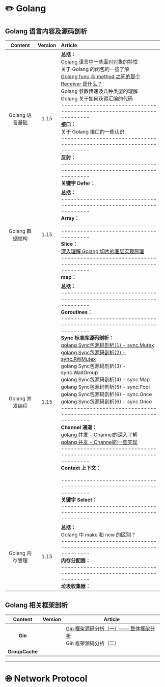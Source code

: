 # :pencil2: Golang 

## Golang 语言内容及源码剖析

|     Content     | Version | Article                                                      |
| :-------------: | :-----: | :----------------------------------------------------------- |
| Golang 语言基础 |  1.15   | **总括：**<br />[Golang 语言中一些面对对象的特性](https://github.com/dongxiem/AknowledgeHub/blob/main/Notes/Golang/Golang%20%E8%AF%AD%E8%A8%80%E9%9D%A2%E5%AF%B9%E5%AF%B9%E8%B1%A1%E7%9A%84%E4%B8%80%E4%BA%9B%E7%89%B9%E6%80%A7.md)<br />关于 Golang 的闭包的一些了解<br />[Golang func 与 method 之间的那个 Receiver 是什么？](https://github.com/dongxiem/AknowledgeHub/blob/main/Notes/Golang/Golang%20func%20%E4%B8%8E%20method%20%E4%B9%8B%E9%97%B4%E7%9A%84%E9%82%A3%E4%B8%AA%20Receiver%20%E6%98%AF%E4%BB%80%E4%B9%88%EF%BC%9F.md)<br />Golang 参数传递及几种类型的理解<br />Golang 关于如何获得汇编的代码<br />---------------------------------------------------------------------<br />**接口：**<br />关于 Golang 接口的一些认识<br />---------------------------------------------------------------------<br />**反射：**<br />---------------------------------------------------------------------<br />**关键字 Defer：**<br /> |
| Golang 数据结构 |  1.15   | **总括：**<br />---------------------------------------------------------------------<br />**Array：**<br />---------------------------------------------------------------------<br />**Slice：**<br />[深入理解 Golang 切片的底层实现原理](https://github.com/dongxiem/AknowledgeHub/blob/main/Notes/Golang/%E6%B7%B1%E5%85%A5%E7%90%86%E8%A7%A3%20Golang%20%E5%88%87%E7%89%87%E7%9A%84%E5%BA%95%E5%B1%82%E5%AE%9E%E7%8E%B0%E5%8E%9F%E7%90%86.md)<br />---------------------------------------------------------------------<br />**map：** |
| Golang 并发编程 |  1.15   | **总括：**<br />---------------------------------------------------------------------<br />**Goroutines：**<br />---------------------------------------------------------------------<br />**Sync 标准库源码剖析：**<br />[golang Sync包源码剖析(1) - sync.Mutex](https://github.com/dongxiem/AknowledgeHub/blob/main/Notes/Golang/golang%20Sync%E5%8C%85%E6%BA%90%E7%A0%81%E5%89%96%E6%9E%90(1)%20-%20sync.Mutex.md)<br />[golang Sync包源码剖析(2) - sync.RWMutex](https://github.com/dongxiem/AknowledgeHub/blob/main/Notes/Golang/golang%20Sync%E5%8C%85%E6%BA%90%E7%A0%81%E5%89%96%E6%9E%90(2)%20-%20sync.RWMutex.md)<br />golang Sync包源码剖析(3) - sync.WaitGroup<br />golang Sync包源码剖析(4) - sync.Map<br />golang Sync包源码剖析(5) - sync.Pool<br />golang Sync包源码剖析(6) - sync.Once<br />golang Sync包源码剖析(6) - sync.Once<br />---------------------------------------------------------------------<br />**Channel 通道：**<br />[golang 并发 - Channel的深入了解](https://github.com/dongxiem/AknowledgeHub/blob/main/Notes/Golang/golang%20%E5%B9%B6%E5%8F%91%20-%20Channel%E7%9A%84%E6%B7%B1%E5%85%A5%E4%BA%86%E8%A7%A3.md)<br />[golang 并发 - Channel的一些实现](https://github.com/dongxiem/AknowledgeHub/blob/main/Notes/Golang/golang%20%E5%B9%B6%E5%8F%91%20-%20Channel%E7%9A%84%E4%B8%80%E4%BA%9B%E5%AE%9E%E7%8E%B0.md)<br />---------------------------------------------------------------------<br />**Context 上下文：**<br /><br />---------------------------------------------------------------------<br />**关键字 Select：**<br />---------------------------------------------------------------------<br /> |
| Golang 内存管理 |  1.15   | **总括：**<br />Golang 中 make 和 new 的区别？<br />---------------------------------------------------------------------<br />**内存分配器：**<br />---------------------------------------------------------------------<br />**垃圾收集器：**<br /> |





## Golang 相关框架剖析

|    Content     | Version | Article                                                      |
| :------------: | :-----: | ------------------------------------------------------------ |
|    **Gin**     |         | [Gin 框架源码分析（一）——  整体框架分析](https://github.com/dongxiem/AknowledgeHub/blob/main/Notes/Golang/gin/gin%20-%20%E6%95%B4%E4%BD%93%E6%A1%86%E6%9E%B6%E5%88%86%E6%9E%90.md)<br />Gin 框架源码分析（二） |
| **GroupCache** |         |                                                              |



---

# :globe_with_meridians: Network Protocol



















